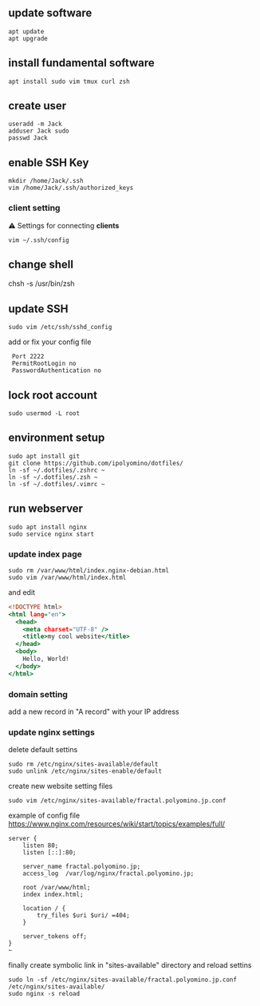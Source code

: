 ## update software

```
apt update
apt upgrade
```

## install fundamental software

```
apt install sudo vim tmux curl zsh
```

## create user

```
useradd -m Jack
adduser Jack sudo
passwd Jack
```

## enable SSH Key

```
mkdir /home/Jack/.ssh
vim /home/Jack/.ssh/authorized_keys
```

### client setting

⚠ Settings for connecting **clients**

```
vim ~/.ssh/config
```

## change shell

chsh -s /usr/bin/zsh

## update SSH

```
sudo vim /etc/ssh/sshd_config
```

add or fix your config file

```
 Port 2222
 PermitRootLogin no
 PasswordAuthentication no
```

## lock root account

```
sudo usermod -L root
```

## environment setup

```
sudo apt install git
git clone https://github.com/ipolyomino/dotfiles/
ln -sf ~/.dotfiles/.zshrc ~
ln -sf ~/.dotfiles/.zsh ~
ln -sf ~/.dotfiles/.vimrc ~
```

## run webserver

```
sudo apt install nginx
sudo service nginx start
```

### update index page

```
sudo rm /var/www/html/index.nginx-debian.html
sudo vim /var/www/html/index.html
```

and edit

```index.html
<!DOCTYPE html>
<html lang="en">
  <head>
    <meta charset="UTF-8" />
    <title>my cool website</title>
  </head>
  <body>
    Hello, World!
  </body>
</html>
```

### domain setting

add a new record in "A record" with your IP address

### update nginx settings

delete default settins

```
sudo rm /etc/nginx/sites-available/default
sudo unlink /etc/nginx/sites-enable/default
```

create new website setting files

```
sudo vim /etc/nginx/sites-available/fractal.polyomino.jp.conf
```

example of config file
https://www.nginx.com/resources/wiki/start/topics/examples/full/

```
server {
    listen 80;
    listen [::]:80;

    server_name fractal.polyomino.jp;
    access_log  /var/log/nginx/fractal.polyomino.jp;

    root /var/www/html;
    index index.html;

    location / {
        try_files $uri $uri/ =404;
    }

    server_tokens off;
}
~

```

finally create symbolic link in "sites-available" directory and reload settins

```
sudo ln -sf /etc/nginx/sites-available/fractal.polyomino.jp.conf /etc/nginx/sites-available/
sudo nginx -s reload
```
